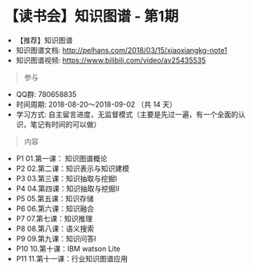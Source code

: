 # 【读书会】知识图谱 - 第1期

* 【推荐】知识图谱
* 知识图谱文档: <http://pelhans.com/2018/03/15/xiaoxiangkg-note1>
* 知识图谱视频: <https://www.bilibili.com/video/av25435535>

> 参与

* QQ群: 780658835
* 时间周期: 2018-08-20～2018-09-02 （共 14 天）
* 学习方式: 自主留言进度，无监督模式（主要是先过一遍，有一个全面的认识，笔记有时间的可以做）

> 内容

* P1 01.第一课： 知识图谱概论
* P2 02.第二课：知识表示与知识建模
* P3 03.第三课：知识抽取与挖掘I
* P4 04.第四课：知识抽取与挖掘II
* P5 05.第五课：知识存储
* P6 06.第六课：知识融合
* P7 07.第七课：知识推理
* P8 08.第八课：语义搜索
* P9 09.第九课：知识问答I
* P10 10.第十课：IBM watson Lite
* P11 11.第十一课：行业知识图谱应用
